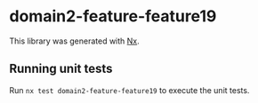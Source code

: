 # domain2-feature-feature19

This library was generated with [Nx](https://nx.dev).

## Running unit tests

Run `nx test domain2-feature-feature19` to execute the unit tests.
